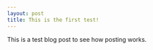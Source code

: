 ```yaml
---
layout: post
title: This is the first test!
---
```


This is a test blog post to see how posting works.
